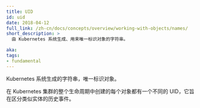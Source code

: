 ```yaml
---
title: UID
id: uid
date: 2018-04-12
full_link: /zh-cn/docs/concepts/overview/working-with-objects/names/
short_description: >
  由 Kubernetes 系统生成、用来唯一标识对象的字符串。

aka: 
tags:
- fundamental
---
```




Kubernetes 系统生成的字符串，唯一标识对象。



在 Kubernetes 集群的整个生命周期中创建的每个对象都有一个不同的 UID，它旨在区分类似实体的历史事件。


